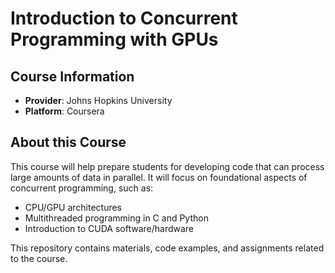 # Introduction to Concurrent Programming with GPUs

## Course Information
- **Provider**: Johns Hopkins University
- **Platform**: Coursera

## About this Course
This course will help prepare students for developing code that can process large amounts of data in parallel. It will focus on foundational aspects of concurrent programming, such as:
- CPU/GPU architectures
- Multithreaded programming in C and Python
- Introduction to CUDA software/hardware

This repository contains materials, code examples, and assignments related to the course.
